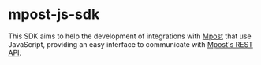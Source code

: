 # mpost-js-sdk

This SDK aims to help the development of integrations with
[Mpost](https://mpost.co.ke/) that use JavaScript, providing an easy
interface to communicate with
[Mpost's REST API](https://mpost.co.ke/).

